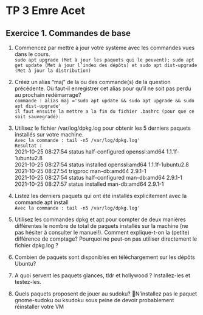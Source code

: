 # TP 3 Emre Acet
## Exercice 1. Commandes de base


1. Commencez par mettre à jour votre système avec les commandes vues dans le cours.  <br/> 
`sudo apt upgrade (Met à jour les paquets qui le peuvent); sudo apt get update (Met à jour l’index des dépôts) et sudo apt dist-upgrade (Met à jour la distribution)`

2. Créez un alias “maj” de la ou des commande(s) de la question précédente. Où faut-il enregistrer cet alias pour qu’il ne soit pas perdu au prochain redémarrage? <br/> 
`commande : alias maj ='sudo apt update && sudo apt upgrade && sudo apt dist-upgrade'` <br/> 
 `il faut ensuite la mettre a la fin du fichier .bashrc (pour que ce soit sauvegradé): `

3. Utilisez le fichier /var/log/dpkg.log pour obtenir les 5 derniers paquets installés sur votre machine.<br/> 
`Avec la commande : tail -n5 /var/log/dpkg.log'` <br/> 
`Resultat :` <br/> 
2021-10-25 08:27:54 status half-configured openssl:amd64 1.1.1f-1ubuntu2.8 <br/> 
2021-10-25 08:27:54 status installed openssl:amd64 1.1.1f-1ubuntu2.8 <br/> 
2021-10-25 08:27:54 trigproc man-db:amd64 2.9.1-1 <br/> 
2021-10-25 08:27:54 status half-configured man-db:amd64 2.9.1-1 <br/> 
2021-10-25 08:27:57 status installed man-db:amd64 2.9.1-1<br/> 

4. Listez les derniers paquets qui ont été installés explicitement avec la commande apt install <br/> 
`Avec la commande : tail -n5 /var/log/dpkg.log'  ` <br/> 



5. Utilisez les commandes dpkg et apt pour compter de deux manières différentes le nombre de total de
paquets installés sur la machine (ne pas hésiter à consulter le manuel!). Comment explique-t-on la
(petite) différence de comptage? Pourquoi ne peut-on pas utiliser directement le fichier dpkg.log ?
6. Combien de paquets sont disponibles en téléchargement sur les dépôts Ubuntu?
7. A quoi servent les paquets glances, tldr et hollywood ? Installez-les et testez-les.
8. Quels paquets proposent de jouer au sudoku?
N’installez pas le paquet gnome-sudoku ou ksudoku sous peine de devoir probablement réinstaller
votre VM